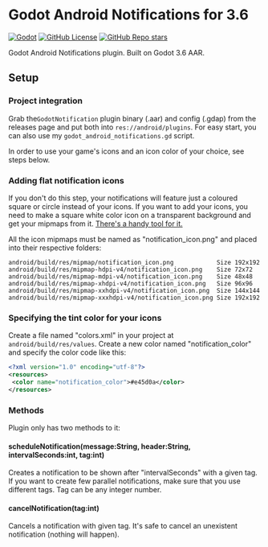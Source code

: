 # Godot Android Notifications for 3.6
[![Godot](https://img.shields.io/badge/Godot%20Engine-3.6-blue?style=for-the-badge&logo=godotengine&logoSize=auto)](https://godotengine.org/)
[![GitHub License](https://img.shields.io/github/license/damnedpie/godot-android-notifications?style=for-the-badge)](#)
[![GitHub Repo stars](https://img.shields.io/github/stars/damnedpie/godot-android-notifications?style=for-the-badge&logo=github&logoSize=auto&color=%23FFD700)](#)

Godot Android Notifications plugin. Built on Godot 3.6 AAR.

## Setup

### Project integration

Grab the``GodotNotification`` plugin binary (.aar) and config (.gdap) from the releases page and put both into ``res://android/plugins``. For easy start, you can also use my ``godot_android_notifications.gd`` script.

In order to use your game's icons and an icon color of your choice, see steps below.

### Adding flat notification icons

If you don't do this step, your notifications will feature just a coloured square or circle instead of your icons. If you want to add your icons, you need to make a square white color icon on a transparent background and get your mipmaps from it. [There's a handy tool for it.](https://romannurik.github.io/AndroidAssetStudio/icons-notification.html)

All the icon mipmaps must be named as "notification_icon.png" and placed into their respective folders:

```
android/build/res/mipmap/notification_icon.png            Size 192x192
android/build/res/mipmap-hdpi-v4/notification_icon.png    Size 72x72
android/build/res/mipmap-mdpi-v4/notification_icon.png    Size 48x48
android/build/res/mipmap-xhdpi-v4/notification_icon.png   Size 96x96
android/build/res/mipmap-xxhdpi-v4/notification_icon.png  Size 144x144
android/build/res/mipmap-xxxhdpi-v4/notification_icon.png Size 192x192
```
### Specifying the tint color for your icons

Create a file named "colors.xml" in your project at ``android/build/res/values``. Create a new color named "notification_color" and specify the color code like this:

```xml
<?xml version="1.0" encoding="utf-8"?>
<resources>
 <color name="notification_color">#e45d0a</color>
</resources>
```
### Methods

Plugin only has two methods to it:

#### scheduleNotification(message:String, header:String, intervalSeconds:int, tag:int)

Creates a notification to be shown after "intervalSeconds" with a given tag. If you want to create few parallel notifications, make sure that you use different tags. Tag can be any integer number.

#### cancelNotification(tag:int)

Cancels a notification with given tag. It's safe to cancel an unexistent notification (nothing will happen).
